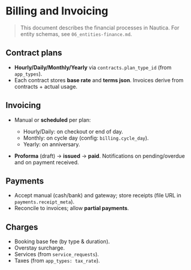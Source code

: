 # Billing and Invoicing

> This document describes the financial processes in Nautica. For entity schemas, see `06_entities-finance.md`.

## Contract plans

* **Hourly/Daily/Monthly/Yearly** via `contracts.plan_type_id` (from `app_types`).
* Each contract stores **base rate** and **terms json**. Invoices derive from contracts + actual usage.

## Invoicing

* Manual or **scheduled** per plan:

  * Hourly/Daily: on checkout or end of day.
  * Monthly: on cycle day (config: `billing.cycle_day`).
  * Yearly: on anniversary.
* **Proforma** (draft) → **issued** → **paid**. Notifications on pending/overdue and on payment received.

## Payments

* Accept manual (cash/bank) and gateway; store receipts (file URL in `payments.receipt_meta`).
* Reconcile to invoices; allow **partial payments**.

## Charges

* Booking base fee (by type & duration).
* Overstay surcharge.
* Services (from `service_requests`).
* Taxes (from `app_types: tax_rate`).
